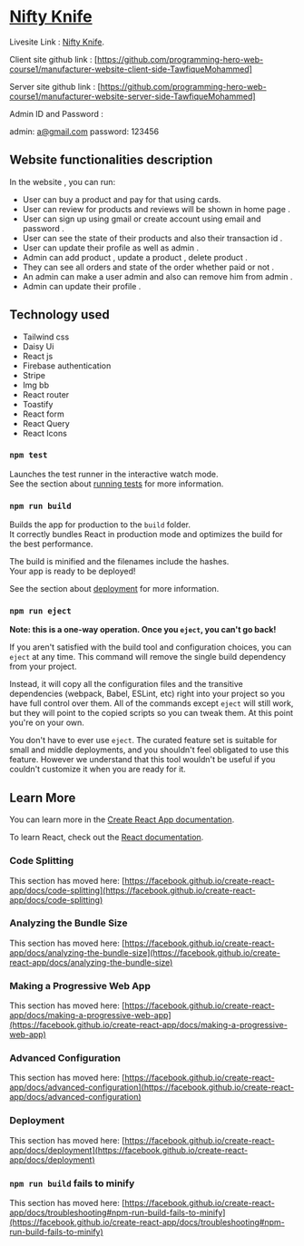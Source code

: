 # [Nifty Knife](https://assignment-12-973ad.web.app/)

Livesite Link : [Nifty Knife](https://assignment-12-973ad.web.app/).

Client site github link : [https://github.com/programming-hero-web-course1/manufacturer-website-client-side-TawfiqueMohammed]

Server site github link : [https://github.com/programming-hero-web-course1/manufacturer-website-server-side-TawfiqueMohammed]



Admin ID and Password :

admin: a@gmail.com
password: 123456

## Website functionalities description 

In the website , you can run:

 * User can buy a product and pay for that using cards.
 * User can review for products and reviews will be shown in home page .
 * User can sign up using gmail or create account using email and password .
 * User can see the state of their products and also their transaction id  .
 * User can update their profile as well as admin .
 * Admin can add product , update a product , delete product .
 * They can see all orders and state of the order whether paid or not .
 * An admin can make a user admin and also can remove him from admin .
 * Admin can update their profile .
 
## Technology used

 * Tailwind css
 * Daisy Ui
 * React js
 * Firebase authentication 
 * Stripe
 * Img bb
 * React router 
 * Toastify
 * React form
 * React Query
 * React Icons 


### `npm test`

Launches the test runner in the interactive watch mode.\
See the section about [running tests](https://facebook.github.io/create-react-app/docs/running-tests) for more information.

### `npm run build`

Builds the app for production to the `build` folder.\
It correctly bundles React in production mode and optimizes the build for the best performance.

The build is minified and the filenames include the hashes.\
Your app is ready to be deployed!

See the section about [deployment](https://facebook.github.io/create-react-app/docs/deployment) for more information.

### `npm run eject`

**Note: this is a one-way operation. Once you `eject`, you can't go back!**

If you aren't satisfied with the build tool and configuration choices, you can `eject` at any time. This command will remove the single build dependency from your project.

Instead, it will copy all the configuration files and the transitive dependencies (webpack, Babel, ESLint, etc) right into your project so you have full control over them. All of the commands except `eject` will still work, but they will point to the copied scripts so you can tweak them. At this point you're on your own.

You don't have to ever use `eject`. The curated feature set is suitable for small and middle deployments, and you shouldn't feel obligated to use this feature. However we understand that this tool wouldn't be useful if you couldn't customize it when you are ready for it.

## Learn More

You can learn more in the [Create React App documentation](https://facebook.github.io/create-react-app/docs/getting-started).

To learn React, check out the [React documentation](https://reactjs.org/).

### Code Splitting

This section has moved here: [https://facebook.github.io/create-react-app/docs/code-splitting](https://facebook.github.io/create-react-app/docs/code-splitting)

### Analyzing the Bundle Size

This section has moved here: [https://facebook.github.io/create-react-app/docs/analyzing-the-bundle-size](https://facebook.github.io/create-react-app/docs/analyzing-the-bundle-size)

### Making a Progressive Web App

This section has moved here: [https://facebook.github.io/create-react-app/docs/making-a-progressive-web-app](https://facebook.github.io/create-react-app/docs/making-a-progressive-web-app)

### Advanced Configuration

This section has moved here: [https://facebook.github.io/create-react-app/docs/advanced-configuration](https://facebook.github.io/create-react-app/docs/advanced-configuration)

### Deployment

This section has moved here: [https://facebook.github.io/create-react-app/docs/deployment](https://facebook.github.io/create-react-app/docs/deployment)

### `npm run build` fails to minify

This section has moved here: [https://facebook.github.io/create-react-app/docs/troubleshooting#npm-run-build-fails-to-minify](https://facebook.github.io/create-react-app/docs/troubleshooting#npm-run-build-fails-to-minify)
